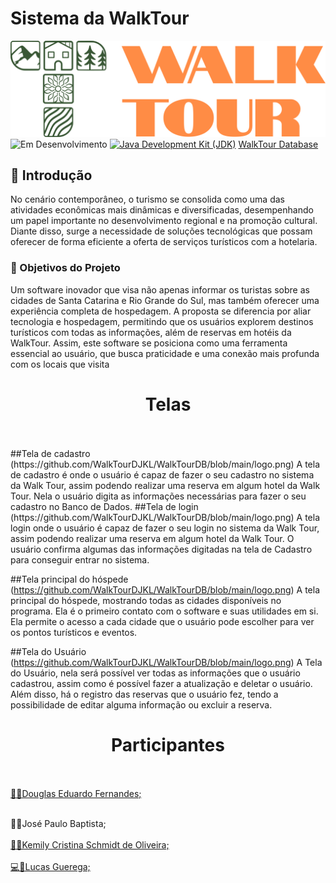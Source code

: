 # Sistema da WalkTour

![WalkTour](https://github.com/WalkTourDJKL/WalkTourDB/blob/main/logo.png)
![Em Desenvolvimento](https://img.shields.io/badge/Status-Em%20Desenvolvimento-blue)
[![Java Development Kit (JDK)](https://img.shields.io/badge/License-JDK-blue)](https://www.oracle.com/java/technologies/javase-jdk11-downloads.html)
[WalkTour Database](https://github.com/WalkTourDJKL/WalkTourDB)

## 🏨 Introdução

No cenário contemporâneo, o turismo se consolida como uma das atividades econômicas mais
dinâmicas e diversificadas, desempenhando um papel importante no desenvolvimento regional e
na promoção cultural. Diante disso, surge a necessidade de soluções tecnológicas que possam oferecer de forma eficiente
a oferta de serviços turísticos com a hotelaria.


### 🎯 Objetivos do Projeto

Um software inovador que visa não apenas informar os turistas sobre as cidades de Santa
Catarina e Rio Grande do Sul, mas também oferecer uma experiência completa de hospedagem.
A proposta se diferencia por aliar tecnologia e hospedagem, permitindo que os usuários explorem
destinos turísticos com todas as informações, além de reservas em hotéis da WalkTour. Assim,
este software se posiciona como uma ferramenta essencial ao usuário, que busca praticidade e
uma conexão mais profunda com os locais que visita

<h1 align="center">
    <a>
        Telas
    </a>
</h1>
<br><br>
##Tela de cadastro
(https://github.com/WalkTourDJKL/WalkTourDB/blob/main/logo.png)
A tela de cadastro é onde o usuário é capaz de fazer o seu cadastro no sistema da Walk Tour, assim podendo realizar uma reserva em algum hotel da Walk Tour. Nela o usuário digita as informações necessárias para fazer o seu cadastro no Banco de Dados.
##Tela de login
(https://github.com/WalkTourDJKL/WalkTourDB/blob/main/logo.png)
A tela login onde o usuário é capaz de fazer o seu login no sistema da Walk Tour, assim podendo realizar uma reserva em algum hotel da Walk Tour. O usuário confirma algumas das informações digitadas na tela de Cadastro para conseguir entrar no sistema.

##Tela principal do hóspede
(https://github.com/WalkTourDJKL/WalkTourDB/blob/main/logo.png)
A tela principal do hóspede, mostrando todas as cidades disponíveis no programa. Ela é o primeiro contato com o software e suas utilidades em si. Ela permite o acesso a cada cidade que o usuário pode escolher para ver os pontos turísticos e eventos.

##Tela do Usuário
(https://github.com/WalkTourDJKL/WalkTourDB/blob/main/logo.png)
A Tela do Usuário, nela será possível ver todas as informações que o usuário cadastrou, assim como é possível fazer a atualização e deletar o usuário. Além disso, há o registro das reservas que o usuário fez, tendo a possibilidade de editar alguma informação ou excluir a reserva. 



<h1 align="center">
    <a>
        Participantes
    </a>
</h1>
<br><br>
<a align="Left" href="https://br.linkedin.com/in/douglas-eduardo-fernandes-4b880a285">
    👨‍💻Douglas Eduardo Fernandes;
</a>
<br><br>
<p align="Left">
    👨‍💻José Paulo Baptista;
</a>
<br><br>
<a align="Left" href="">
    👩‍💻Kemily Cristina Schmidt de Oliveira;
</a>
<br><br>
<a align="Left" href="https://br.linkedin.com/in/lucas-guerega-bba206256">
    💻🐒Lucas Guerega;
</a>
<br><br>

